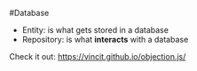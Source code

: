 #Database 


- Entity: is what gets stored in a database
- Repository: is what **interacts** with a database


Check it out: https://vincit.github.io/objection.js/